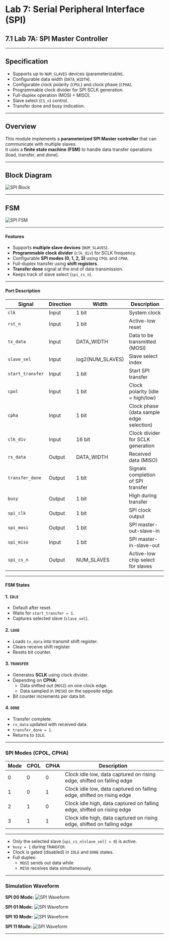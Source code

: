# Lab 7: Serial Peripheral Interface (SPI)

## 7.1 Lab 7A: SPI Master Controller  

---

## Specification
- Supports up to `NUM_SLAVES` devices (parameterizable).  
- Configurable data width (`DATA_WIDTH`).  
- Configurable clock polarity (`CPOL`) and clock phase (`CPHA`).  
- Programmable clock divider for SPI SCLK generation.  
- Full-duplex operation (MOSI + MISO).  
- Slave select (`CS_n`) control.  
- Transfer done and busy indication.  

---

## Overview
This module implements a **parameterized SPI Master controller** that can communicate with multiple slaves.  
It uses a **finite state machine (FSM)** to handle data transfer operations (load, transfer, and done).  

---

## Block Diagram
![SPI Block](spi_block.jpg)

---

## FSM
![SPI FSM](spi.jpg)

---

#### Features
- Supports **multiple slave devices** (`NUM_SLAVES`).  
- **Programmable clock divider** (`clk_div`) for SCLK frequency.  
- Configurable **SPI modes (0, 1, 2, 3)** using `CPOL` and `CPHA`.  
- Full-duplex transfer using **shift registers**.  
- **Transfer done** signal at the end of data transmission.  
- Keeps track of slave select (`spi_cs_n`).  

---

#### Port Description

| Signal           | Direction | Width                  | Description                                                                 |
|------------------|-----------|------------------------|-----------------------------------------------------------------------------|
| `clk`            | Input     | 1 bit                  | System clock                                                                |
| `rst_n`          | Input     | 1 bit                  | Active-low reset                                                            |
| `tx_data`        | Input     | DATA_WIDTH             | Data to be transmitted (MOSI)                                               |
| `slave_sel`      | Input     | log2(NUM_SLAVES)       | Slave select index                                                          |
| `start_transfer` | Input     | 1 bit                  | Start SPI transfer                                                          |
| `cpol`           | Input     | 1 bit                  | Clock polarity (idle = high/low)                                            |
| `cpha`           | Input     | 1 bit                  | Clock phase (data sample edge selection)                                    |
| `clk_div`        | Input     | 16 bit                 | Clock divider for SCLK generation                                           |
| `rx_data`        | Output    | DATA_WIDTH             | Received data (MISO)                                                        |
| `transfer_done`  | Output    | 1 bit                  | Signals completion of SPI transfer                                          |
| `busy`           | Output    | 1 bit                  | High during transfer                                                        |
| `spi_clk`        | Output    | 1 bit                  | SPI clock output                                                            |
| `spi_mosi`       | Output    | 1 bit                  | SPI master-out-slave-in                                                     |
| `spi_miso`       | Input     | 1 bit                  | SPI master-in-slave-out                                                     |
| `spi_cs_n`       | Output    | NUM_SLAVES             | Active-low chip select for slaves                                           |

---

#### FSM States

#### 1. `IDLE`
- Default after reset.  
- Waits for `start_transfer = 1`.  
- Captures selected slave (`slave_sel`).  

#### 2. `LOAD`
- Loads `tx_data` into transmit shift register.  
- Clears receive shift register.  
- Resets bit counter.  

#### 3. `TRANSFER`
- Generates **SCLK** using clock divider.  
- Depending on **CPHA**:  
  - Data shifted out (`MOSI`) on one clock edge.  
  - Data sampled in (`MISO`) on the opposite edge.  
- Bit counter increments per data bit.  

#### 4. `DONE`
- Transfer complete.  
- `rx_data` updated with received data.  
- `transfer_done = 1`.  
- Returns to `IDLE`.  

---

### SPI Modes (CPOL, CPHA)

| Mode | CPOL | CPHA | Description                                                                 |
|------|------|------|-----------------------------------------------------------------------------|
| 0    | 0    | 0    | Clock idle low, data captured on rising edge, shifted on falling edge        |
| 1    | 0    | 1    | Clock idle low, data captured on falling edge, shifted on rising edge        |
| 2    | 1    | 0    | Clock idle high, data captured on falling edge, shifted on rising edge       |
| 3    | 1    | 1    | Clock idle high, data captured on rising edge, shifted on falling edge       |

---

 
- Only the selected slave (`spi_cs_n[slave_sel] = 0`) is active.  
- `busy = 1` during `TRANSFER`.  
- Clock is gated (disabled) in `IDLE` and `DONE` states.  
- Full duplex:  
  - `MOSI` sends out data while  
  - `MISO` receives data simultaneously.  

---

### Simulation Waveform
**SPI 00 Mode:**
![SPI Waveform](spi_00.jpg)

**SPI 01 Mode:**
![SPI Waveform](spi_01.jpg)

**SPI 10 Mode:**
![SPI Waveform](spi_10.jpg)

**SPI  11 Mode:**
![SPI Waveform](spi_11.jpg)

---
